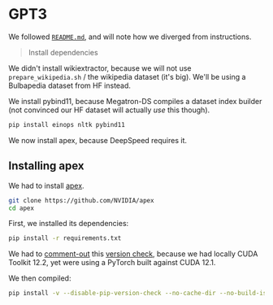 # GPT3

We followed [`README.md`](README.md), and will note how we diverged from instructions.

> Install dependencies

We didn't install wikiextractor, because we will not use `prepare_wikipedia.sh` / the wikipedia dataset (it's big). We'll be using a Bulbapedia dataset from HF instead.

We install pybind11, because Megatron-DS compiles a dataset index builder (not convinced our HF dataset will actually _use_ this though).

```bash
pip install einops nltk pybind11
```

We now install apex, because DeepSpeed requires it.

## Installing apex

We had to install [apex](https://github.com/NVIDIA/apex).

```bash
git clone https://github.com/NVIDIA/apex
cd apex
```

First, we installed its dependencies:

```bash
pip install -r requirements.txt
```

We had to [comment-out](https://github.com/NVIDIA/apex/pull/323) this [version check](https://github.com/NVIDIA/apex/blob/37d83fce4dcbb59897dfd951906493a6fe7fae37/setup.py#L40), because we had locally CUDA Toolkit 12.2, yet were using a PyTorch built against CUDA 12.1.

We then compiled:

```bash
pip install -v --disable-pip-version-check --no-cache-dir --no-build-isolation --config-settings "--build-option=--cpp_ext" --config-settings "--build-option=--cuda_ext" ./
```